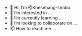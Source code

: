 - 👋 Hi, I’m @Khesehang-Limbu
- 👀 I’m interested in ...
- 🌱 I’m currently learning ...
- 💞️ I’m looking to collaborate on ...
- 📫 How to reach me ...

<!---
Khesehang-Limbu/Khesehang-Limbu is a ✨ special ✨ repository because its `README.md` (this file) appears on your GitHub profile.
You can click the Preview link to take a look at your changes.
--->

